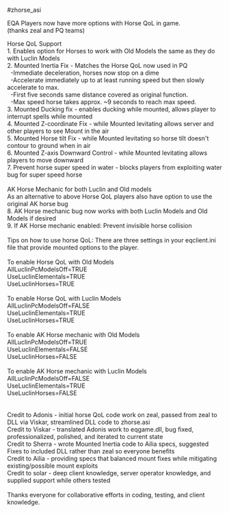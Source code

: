 ﻿\#zhorse\_asi<BR>

EQA Players now have more options with Horse QoL in game. <BR>
(thanks zeal and PQ teams)<BR>

Horse QoL Support<BR>
1\. Enables option for Horses to work with Old Models the same as they do with Luclin Models<BR>
2\. Mounted Inertia Fix - Matches the Horse QoL now used in PQ<BR>
   -Immediate deceleration, horses now stop on a dime<BR>
   -Accelerate immediately up to at least running speed but then slowly accelerate to max.<BR>
   -First five seconds same distance covered as original function.<BR>
   -Max speed horse takes approx. ~9 seconds to reach max speed.<BR>
3\. Mounted Ducking fix - enables ducking while mounted, allows player to interrupt spells while mounted<BR>
4\. Mounted Z-coordinate Fix - while Mounted levitating allows server and other players to see Mount in the air<BR>
5\. Mounted Horse tilt Fix - while Mounted levitating so horse tilt doesn't contour to ground when in air<BR>
6\. Mounted Z-axis Downward Control - while Mounted levitating allows players to move downward<BR>
7\. Prevent horse super speed in water - blocks players from exploiting water bug for super speed horse<BR><BR>
AK Horse Mechanic for both Luclin and Old models<BR>
As an alternative to above Horse QoL players also have option to use the original AK horse bug<BR>
8\. AK Horse mechanic bug now works with both Luclin Models and Old Models if desired<BR>
9\. If AK Horse mechanic enabled: Prevent invisible horse collision<BR>
<BR>
Tips on how to use horse QoL: There are three settings in your eqclient.ini file that provide mounted options to the player.<BR>
<BR>
To enable Horse QoL with Old Models<BR>
AllLuclinPcModelsOff=TRUE<BR>
UseLuclinElementals=TRUE<BR>
UseLuclinHorses=TRUE<BR>
<BR>
To enable Horse QoL with Luclin Models<BR>
AllLuclinPcModelsOff=FALSE<BR>
UseLuclinElementals=TRUE<BR>
UseLuclinHorses=TRUE<BR>
<BR>
To enable AK Horse mechanic with Old Models<BR>
AllLuclinPcModelsOff=TRUE<BR>
UseLuclinElementals=FALSE<BR>
UseLuclinHorses=FALSE<BR>
<BR>
To enable AK Horse mechanic with Luclin Models<BR>
AllLuclinPcModelsOff=FALSE<BR>
UseLuclinElementals=TRUE<BR>
UseLuclinHorses=FALSE<BR>
<BR>
<BR>
Credit to Adonis - initial horse QoL code work on zeal, passed from zeal to DLL via Viskar, streamlined DLL code to zhorse.asi<BR>
Credit to Viskar - translated Adonis work to eqgame.dll, bug fixed, professionalized, polished, and iterated to current state<BR>
Credit to Sherra - wrote Mounted Inertia code to Ailia specs, suggested Fixes to included DLL rather than zeal so everyone benefits<BR>
Credit to Ailia - providing specs that balanced mount fixes while mitigating existing/possible mount exploits<BR>
Credit to solar - deep client knowledge, server operator knowledge, and supplied support while others tested<BR>
<BR>
Thanks everyone for collaborative efforts in coding, testing, and client knowledge.


